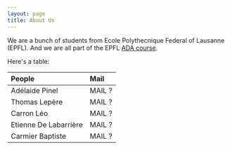 ```yaml
---
layout: page
title: About Us
---
```


We are a bunch of students from Ecole Polythecnique Federal of Lausanne (EPFL). 
And we are all part of the EPFL [ADA course](https://epfl-ada.github.io/teaching/fall2024/cs401/).

Here's a table:

| People | Mail | 
| :------ |:--- |
| Adélaide Pinel | MAIL ? | 
| Thomas Lepère | MAIL ? | 
| Carron Léo | MAIL ? | 
| Etienne De Labarrière | MAIL ? | 
| Carmier Baptiste | MAIL ? | 